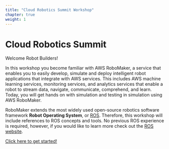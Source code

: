 ```yaml
---
title: "Cloud Robotics Summit Workshop"
chapter: true
weight: 1
---
```


# Cloud Robotics Summit

Welcome Robot Builders! 

In this workshop you become familiar with AWS RoboMaker, a service that enables you to easily develop, simulate and deploy intelligent robot applications that integrate with AWS services. This includes AWS machine learning services, monitoring services, and analytics services that enable a robot to stream data, navigate, communicate, comprehend, and learn. Today, you will get hands on with simulation and testing in simulation using AWS RoboMaker.

RoboMaker extends the most widely used open-source robotics software framework **Robot Operating System**, or [ROS](http://www.ros.org/). Therefore, this workshop will include references to ROS concepts and tools. No previous ROS experience is required, however, if you would like to learn more check out the [ROS website](http://www.ros.org/).

[Click here to get started!](/workshop)
